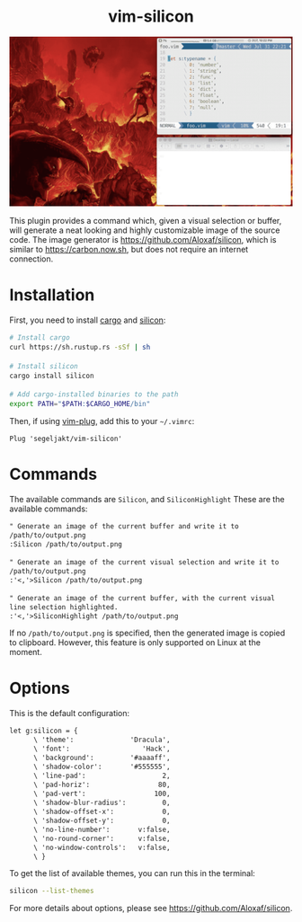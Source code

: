 <h1 align="center">vim-silicon</h1>

<p align="center">
  <img width="800px" src="https://github.com/segeljakt/assets/blob/master/Silicon.gif?raw=true">
</p>

This plugin provides a command which, given a visual selection or buffer, will generate a neat looking and highly customizable image of the source code. The image generator is https://github.com/Aloxaf/silicon, which is similar to https://carbon.now.sh, but does not require an internet connection.

# Installation

First, you need to install [cargo](https://doc.rust-lang.org/cargo/getting-started/installation.html) and [silicon](https://github.com/Aloxaf/silicon):

```sh
# Install cargo
curl https://sh.rustup.rs -sSf | sh

# Install silicon
cargo install silicon

# Add cargo-installed binaries to the path
export PATH="$PATH:$CARGO_HOME/bin"
```

Then, if using [vim-plug](https://github.com/junegunn/vim-plug), add this to your `~/.vimrc`:

```vim
Plug 'segeljakt/vim-silicon'
```

# Commands

The available commands are `Silicon`, and `SiliconHighlight`
These are the available commands:

```vim
" Generate an image of the current buffer and write it to /path/to/output.png
:Silicon /path/to/output.png

" Generate an image of the current visual selection and write it to /path/to/output.png
:'<,'>Silicon /path/to/output.png

" Generate an image of the current buffer, with the current visual line selection highlighted.
:'<,'>SiliconHighlight /path/to/output.png
```

If no `/path/to/output.png` is specified, then the generated image is copied to clipboard. However, this feature is only supported on Linux at the moment.

# Options

This is the default configuration:

```vim
let g:silicon = {
      \ 'theme':              'Dracula',
      \ 'font':                  'Hack',
      \ 'background':         '#aaaaff',
      \ 'shadow-color':       '#555555',
      \ 'line-pad':                   2,
      \ 'pad-horiz':                 80,
      \ 'pad-vert':                 100,
      \ 'shadow-blur-radius':         0,
      \ 'shadow-offset-x':            0,
      \ 'shadow-offset-y':            0,
      \ 'no-line-number':       v:false,
      \ 'no-round-corner':      v:false,
      \ 'no-window-controls':   v:false,
      \ }
```

To get the list of available themes, you can run this in the terminal:

```sh
silicon --list-themes
```

For more details about options, please see https://github.com/Aloxaf/silicon.
